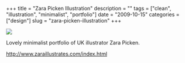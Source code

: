 +++
title = "Zara Picken Illustration"
description = ""
tags = ["clean", "illustration", "minimalist", "portfolio"]
date = "2009-10-15"
categories = ["design"]
slug = "zara-picken-illustration"
+++


 

  <div id="screens-thumbs" class="clearfix">
    <div class="txt-center" id="design-submission"><a href="http://www.zaraillustrates.com/index.html"><img id='bluga-thumbnail-1914' class='bluga-thumbnail large' src='/media/bluga/
wt4ad72baff399f_0.jpg'/></a></div>  
  </div>   
<p>Lovely minimalist portfolio of UK illustrator Zara Picken.</p>
<p><a href="http://www.zaraillustrates.com/index.html">http://www.zaraillustrates.com/index.html</a></p>




